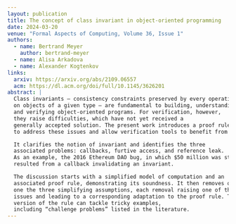 ```yaml
---
layout: publication
title: The concept of class invariant in object-oriented programming
date: 2024-03-20
venue: "Formal Aspects of Computing, Volume 36, Issue 1"
authors:
  - name: Bertrand Meyer
    author: bertrand-meyer
  - name: Alisa Arkadova
  - name: Alexander Kogtenkov
links:
  arxiv: https://arxiv.org/abs/2109.06557
  acm: https://dl.acm.org/doi/full/10.1145/3626201
abstract: |
  Class invariants — consistency constraints preserved by every operation
  on objects of a given type — are fundamental to building, understanding,
  and verifying object-oriented programs. For verification, however,
  they raise difficulties, which have not yet received a
  generally accepted solution. The present work introduces a proof rule meant
  to address these issues and allow verification tools to benefit from invariants.

  It clarifies the notion of invariant and identifies the three
  associated problems: callbacks, furtive access, and reference leak.
  As an example, the 2016 Ethereum DAO bug, in which $50 million was stolen,
  resulted from a callback invalidating an invariant.

  The discussion starts with a simplified model of computation and an
  associated proof rule, demonstrating its soundness. It then removes one by
  one the three simplifying assumptions, each removal raising one of the three
  issues and leading to a corresponding adaptation to the proof rule. The final
  version of the rule can tackle tricky examples,
  including “challenge problems” listed in the literature.
---
```

